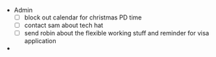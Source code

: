 - Admin
	- [ ] block out calendar for christmas PD time
	- [ ] contact sam about tech hat
	- [ ] send robin about the flexible working stuff and reminder for visa application
- 